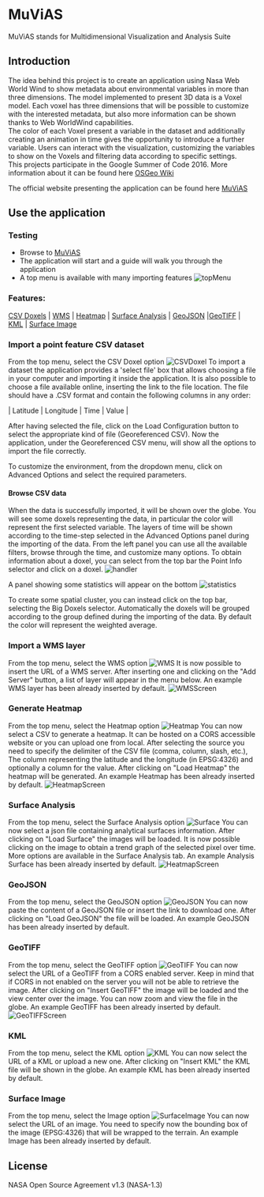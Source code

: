 # MuViAS

MuViAS stands for Multidimensional Visualization and Analysis Suite

## Introduction
The idea behind this project is to create an application using Nasa Web World Wind to show metadata about environmental
 variables in more than three dimensions. The model implemented to present 3D data is a Voxel model. 
Each voxel has three dimensions that will be possible to customize with the interested metadata, but also more 
information can be shown thanks to Web WorldWind capabilities. <br> The color of each Voxel present a variable in the 
dataset and additionally creating an animation in time gives the opportunity to introduce a further variable. 
Users can interact with the visualization, customizing the variables to show on the Voxels and filtering data according 
to specific settings.<br>
This projects participate in the Google Summer of Code 2016.
More information about it can be found here
[OSGeo Wiki](https//wiki.osgeo.org/wiki/NASA_Web_WorldWind_Multidimension_Visualization_Tool_GSoC_2016)

The official website presenting the application can be found here [MuViAS](http://muvias.eoapps.eu/muvias/)


## Use the application
### Testing
* Browse to [MuViAS](http://muvias.eoapps.eu/muvias/)
* The application will start and a guide will walk you through the application
* A top menu is available with many importing features
![topMenu](documentation/images/topmenu.jpg)<br>

### Features:
[CSV Doxels](#import-a-point-feature-csv-dataset) | [WMS](#import-a-wms-layer) | [Heatmap](#generate-heatmap) |
[Surface Analysis](#surface-analysis) | [GeoJSON](#geojson) |[GeoTIFF](#geotiff) | [KML](#kml) | 
[Surface Image](#surface-image) 
 
 
### Import a point feature CSV dataset
From the top menu, select the CSV Doxel option ![CSVDoxel](documentation/images/csv.jpg)
To import a dataset the application provides a 'select file' box that allows choosing a file in your computer and
importing it inside the application.
It is also possible to choose a file available online, inserting the link to the file location. 
The file should have a .CSV format and contain the following columns in any order:

| Latitude | Longitude | Time | Value |

After having selected the file, click on the Load Configuration button to select the appropriate kind of file 
(Georeferenced CSV).
Now the application, under the Georeferenced CSV menu, will show all the options to import the file correctly.

To customize the environment, from the dropdown menu, click on Advanced Options and select the required parameters.

#### Browse CSV data
When the data is successfully imported, it will be shown over the globe. You will see some doxels representing the data,
 in particular the color will represent the first selected variable.
The layers of time will be shown according to the time-step selected in the Advanced Options panel during the importing 
of the data.
From the left panel  you can use all the available filters, browse through the time, and customize many options.
To obtain information about a doxel, you can select from the top bar the Point Info selector and click on a doxel. 
![handler](documentation/images/pointInfo.jpg)

A panel showing some statistics will appear on the bottom
![statistics](documentation/images/statistics.jpg)

To create some spatial cluster, you can instead click on the top bar, selecting the Big Doxels selector. Automatically
 the doxels will be grouped according to the group defined during the importing of the data. By default the color will 
 represent the weighted average.

### Import a WMS layer
From the top menu, select the WMS option ![WMS](documentation/images/wms.jpg)
It is now possible to insert the URL of a WMS server. After inserting one and clicking on the "Add Server" button,
a list of layer will appear in the menu below.
An example WMS layer has been already inserted by default.
![WMSScreen](documentation/images/wmsScreen.jpg)

### Generate Heatmap
From the top menu, select the Heatmap option ![Heatmap](documentation/images/heatmap.jpg)
You can now select a CSV to generate a heatmap. It can be hosted on a CORS accessible website or you can upload one 
from local.
After selecting the source you need to specify the delimiter of the CSV file (comma, column, slash, etc.),
The column representing the latitude and the longitude (in EPSG:4326) and optionally a column for the value.
After clicking on "Load Heatmap" the heatmap will be generated.
An example Heatmap has been already inserted by default.
![HeatmapScreen](documentation/images/heatmapScreen.jpg)

### Surface Analysis
From the top menu, select the Surface Analysis option ![Surface](documentation/images/surface.jpg)
You can now select a json file containing analytical surfaces information. 
After clicking on "Load Surface" the images will be loaded.
It is now possible clicking on the image to obtain a trend graph of the selected pixel over time.
More options are available in the Surface Analysis tab.
An example Analysis Surface has been already inserted by default.
![HeatmapScreen](documentation/images/surfaceScreen.jpg)


### GeoJSON
From the top menu, select the GeoJSON option ![GeoJSON](documentation/images/geojson.jpg)
You can now paste the content of a GeoJSON file or insert the link to download one.
After clicking on "Load GeoJSON" the file will be loaded.
An example GeoJSON has been already inserted by default.

### GeoTIFF
From the top menu, select the GeoTIFF option ![GeoTIFF](documentation/images/geotiff.jpg)
You can now select the URL of a GeoTIFF from a CORS enabled server. 
Keep in mind that if CORS in not enabled on the server you will not be able to retrieve the image.
After clicking on "Insert GeoTIFF" the image will be loaded and the view center over the image.
You can now zoom and view the file in the globe.
An example GeoTIFF has been already inserted by default.
![GeoTIFFScreen](documentation/images/geotiffScreen.jpg)

### KML
From the top menu, select the KML option ![KML](documentation/images/kml.jpg)
You can now select the URL of a KML or upload a new one.
After clicking on "Insert KML" the KML file will be shown in the globe.
An example KML has been already inserted by default.

### Surface Image
From the top menu, select the Image option ![SurfaceImage](documentation/images/image.jpg)
You can now select the URL of an image.
You need to specify now the bounding box of the image (EPSG:4326) that will be wrapped to the terrain.
An example Image has been already inserted by default.

## License
NASA Open Source Agreement v1.3 (NASA-1.3)


